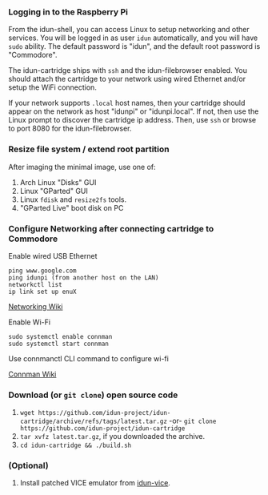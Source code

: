 ### Logging in to the Raspberry Pi

From the idun-shell, you can access Linux to setup networking and other services. You will be logged in as user `idun` automatically, and you will have `sudo` ability. The default password is "idun", and the default root password is "Commodore".

The idun-cartridge ships with `ssh` and the idun-filebrowser enabled. You should attach the cartridge to your network using wired Ethernet and/or setup the WiFi connection.

If your network supports `.local` host names, then your cartridge should appear on the network as host "idunpi" or "idunpi.local". If not, then use the Linux prompt to discover the cartridge ip address. Then, use `ssh` or browse to port 8080 for the idun-filebrowser.

### Resize file system / extend root partition

After imaging the minimal image, use one of:
1. Arch Linux "Disks" GUI
2. Linux "GParted" GUI
3. Linux `fdisk` and `resize2fs` tools.
4. "GParted Live" boot disk on PC

### Configure Networking after connecting cartridge to Commodore

Enable wired USB Ethernet
```
ping www.google.com
ping idunpi (from another host on the LAN)
networkctl list
ip link set up enuX
```
[Networking Wiki](https://wiki.archlinux.org/title/Network_configuration)

Enable Wi-Fi
```
sudo systemctl enable connman
sudo systemctl start connman
```
Use connmanctl CLI command to configure wi-fi

[Connman Wiki](https://wiki.archlinux.org/title/ConnMan)


### Download (or `git clone`) open source code

1. `wget https://github.com/idun-project/idun-cartridge/archive/refs/tags/latest.tar.gz` -or- `git clone https://github.com/idun-project/idun-cartridge`
2. `tar xvfz latest.tar.gz`, if you downloaded the archive.
3. `cd idun-cartridge && ./build.sh`

### (Optional)

1. Install patched VICE emulator from [idun-vice](https://github.com/idun-project/idun-vice).
